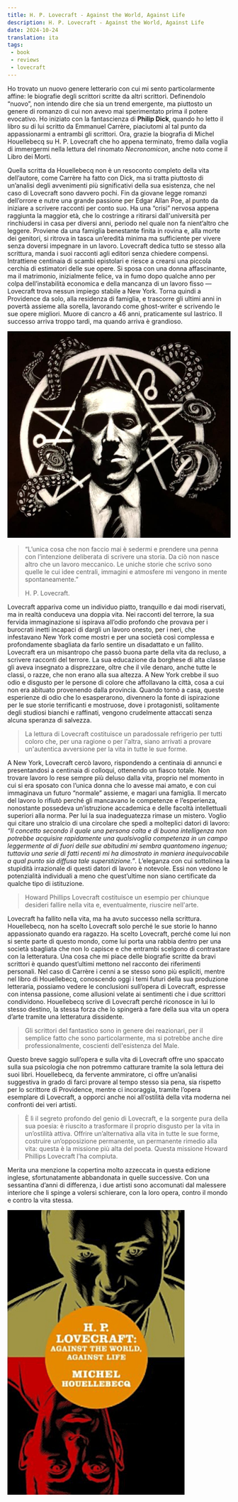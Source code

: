 ```yaml
---
title: H. P. Lovecraft - Against the World, Against Life
description: H. P. Lovecraft - Against the World, Against Life
date: 2024-10-24
translation: ita
tags:
 - book
 - reviews
 - lovecraft
---
```


Ho trovato un nuovo genere letterario con cui mi sento particolarmente affine: le biografie degli scrittori scritte da altri scrittori. Definendolo “nuovo”, non intendo dire che sia un trend emergente, ma piuttosto un genere di romanzo di cui non avevo mai sperimentato prima il potere evocativo. Ho iniziato con la fantascienza di **Philip Dick**, quando ho letto il libro su di lui scritto da Emmanuel Carrère, piaciutomi al tal punto da appassionarmi a entrambi gli scrittori. Ora, grazie la biografia di Michel Houellebecq su H. P. Lovecraft che ho appena terminato, fremo dalla voglia di immergermi nella lettura del rinomato *Necronomicon*, anche noto come il Libro dei Morti.

Quella scritta da Houellebecq non è un resoconto completo della vita dell’autore, come Carrère ha fatto con Dick, ma si tratta piuttosto di un’analisi degli avvenimenti più significativi della sua esistenza, che nel caso di Lovecraft sono davvero pochi. Fin da giovane legge romanzi dell’orrore e nutre una grande passione per Edgar Allan Poe, al punto da iniziare a scrivere racconti per conto suo. Ha una “crisi” nervosa appena raggiunta la maggior età, che lo costringe a ritirarsi dall'università per rinchiudersi in casa per diversi anni, periodo nel quale non fa nient’altro che leggere. Proviene da una famiglia benestante finita in rovina e, alla morte dei genitori, si ritrova in tasca un’eredità minima ma sufficiente per vivere senza doversi impegnare in un lavoro. Lovecraft dedica tutto se stesso alla scrittura, manda i suoi racconti agli editori senza chiedere compensi. Intrattiene centinaia di scambi epistolari e riesce a crearsi una piccola cerchia di estimatori delle sue opere. Si sposa con una donna affascinante, ma il matrimonio, inizialmente felice, va in fumo dopo qualche anno per colpa dell’instabilità economica e della mancanza di un lavoro fisso — Lovecraft trova nessun impiego stabile a New York. Torna quindi a Providence da solo, alla residenza di famiglia, e trascorre gli ultimi anni in povertà assieme alla sorella, lavorando come ghost-writer e scrivendo le sue opere migliori. Muore di cancro a 46 anni, praticamente sul lastrico. Il successo arriva troppo tardi, ma quando arriva è grandioso.


![H. P. Lovecraft](/assets/img/lovecraft.jpeg "H. P. Lovecraft")

> “L’unica cosa che non faccio mai è sedermi e prendere una penna con l’intenzione deliberata di scrivere una storia. Da ciò non nasce altro che un lavoro meccanico. Le uniche storie che scrivo sono quelle le cui idee centrali, immagini e atmosfere mi vengono in mente spontaneamente.”
>
> H. P. Lovecraft. 

Lovecraft appariva come un individuo piatto, tranquillo e dai modi riservati, ma in realtà conduceva una doppia vita. Nei racconti del terrore, la sua fervida immaginazione si ispirava all’odio profondo che provava per i burocrati inetti incapaci di dargli un lavoro onesto, per i neri, che infestavano New York come mostri e per una società così complessa e profondamente sbagliata da farlo sentire un disadattato e un fallito. Lovecraft era un misantropo che passò buona parte della vita da recluso, a scrivere racconti del terrore.
La sua educazione da borghese di alta classe gli aveva insegnato a disprezzare, oltre che il vile denaro, anche tutte le classi, o razze, che non erano alla sua altezza. A New York crebbe il suo odio e disgusto per le persone di colore che affollavano la città, cosa a cui non era abituato provenendo dalla provincia. Quando tornò a casa, queste esperienze di odio che lo esasperarono, divennero la fonte di ispirazione per le sue storie terrificanti e mostruose, dove i protagonisti, solitamente degli studiosi bianchi e raffinati, vengono crudelmente attaccati senza alcuna speranza di salvezza.

> La lettura di Lovecraft costituisce un paradossale refrigerio per tutti coloro che, per una ragione o per l'altra, siano arrivati a provare un'autentica avversione per la vita in tutte le sue forme.

A New York, Lovecraft cercò lavoro, rispondendo a centinaia di annunci e presentandosi a centinaia di colloqui, ottenendo un fiasco totale. Non trovare lavoro lo rese sempre più deluso dalla vita, proprio nel momento in cui si era sposato con l’unica donna che lo avesse mai amato, e con cui immaginava un futuro “normale” assieme, e magari una famiglia. Il mercato del lavoro lo rifiutò perché gli mancavano le competenze e l’esperienza, nonostante possedeva un’istruzione accademica e delle facoltà intellettuali superiori alla norma. Per lui la sua inadeguatezza rimase un mistero. Voglio qui citare uno stralcio di una circolare che spedì a molteplici datori di lavoro: *“Il concetto secondo il quale una persona colta e di buona intelligenza non potrebbe acquisire rapidamente una qualsivoglia competenza in un campo leggermente al di fuori delle sue abitudini mi sembra quantomeno ingenuo; tuttavia una serie di fatti recenti mi ha dimostrato in maniera inequivocabile a qual punto sia diffusa tale superstizione.”*. L’eleganza con cui sottolinea la stupidità irrazionale di questi datori di lavoro è notevole. Essi non vedono le potenzialità individuali a meno che quest’ultime non siano certificate da qualche tipo di istituzione.

> Howard Phillips Lovecraft costituisce un esempio per chiunque desideri fallire nella vita e, eventualmente, riuscire nell'arte.

Lovecraft ha fallito nella vita, ma ha avuto successo nella scrittura. Houellebecq, non ha scelto Lovecraft solo perché le sue storie lo hanno appassionato quando era ragazzo. Ha scelto Lovecraft, perché come lui non si sente parte di questo mondo, come lui porta una rabbia dentro per una società sbagliata che non lo capisce e che entrambi scelgono di contrastare con la letteratura. Una cosa che mi piace delle biografie scritte da bravi scrittori è quando quest’ultimi mettono nel racconto dei riferimenti personali. Nel caso di Carrère i cenni a se stesso sono più espliciti, mentre nel libro di Houellebecq, conoscendo oggi i temi futuri della sua produzione letteraria, possiamo vedere le conclusioni sull’opera di Lovecraft, espresse con intensa passione, come allusioni velate ai sentimenti che i due scrittori condividono. Houellebecq scrive di Lovecraft perché riconosce in lui lo stesso destino, la stessa forza che lo spingerà a fare della sua vita un opera d’arte tramite una letteratura dissidente.

> Gli scrittori del fantastico sono in genere dei reazionari, per il semplice fatto che sono particolarmente, ma si potrebbe anche dire professionalmente, coscienti dell'esistenza del Male.

Questo breve saggio sull’opera e sulla vita di Lovecraft offre uno spaccato sulla sua psicologia che non potremmo catturare tramite la sola lettura dei suoi libri. Houellebecq, da fervente ammiratore, ci offre un’analisi suggestiva in grado di farci provare al tempo stesso sia pena, sia rispetto per lo scrittore di Providence, mentre ci incoraggia, tramite l’opera esemplare di Lovecraft, a opporci anche noi all’ostilità della vita moderna nei confronti dei veri artisti.

> È lì il segreto profondo del genio di Lovecraft, e la sorgente pura della sua poesia: è riuscito a trasformare il proprio disgusto per la vita in un’ostilità attiva. Offrire un’alternativa alla vita in tutte le sue forme, costruire un’opposizione permanente, un permanente rimedio alla vita: questa è la missione più alta del poeta. Questa missione Howard Phillips Lovecraft l’ha compiuta.

Merita una menzione la copertina molto azzeccata in questa edizione inglese, sfortunatamente abbandonata in quelle successive. Con una sessantina d’anni di differenza, i due artisti sono accomunati dal malessere interiore che li spinge a volersi schierare, con la loro opera, contro il mondo e contro la vita stessa.

![H. P. Lovecraft book cover](/assets/img/Lovecraft_Against_the_World_Against_Life.png "Lovecraft e Houellebecq, contro il mondo, contro la vita.")
